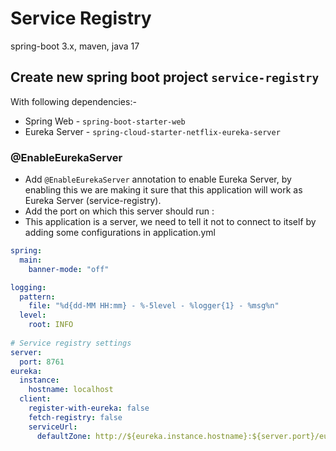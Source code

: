# Service Registry
spring-boot 3.x, maven, java 17

## Create new spring boot project `service-registry`
With following dependencies:-
- Spring Web - `spring-boot-starter-web`
- Eureka Server - `spring-cloud-starter-netflix-eureka-server` 

### @EnableEurekaServer
- Add `@EnableEurekaServer` annotation to enable Eureka Server, by enabling this we are making it sure that this application will work as Eureka Server (service-registry).
- Add the port on which this server should run :
- This application is a server, we need to tell it not to connect to itself by adding some configurations in application.yml 

```yaml
spring:
  main:
    banner-mode: "off"

logging:
  pattern:
    file: "%d{dd-MM HH:mm} - %-5level - %logger{1} - %msg%n"
  level:
    root: INFO
    
# Service registry settings
server:
  port: 8761
eureka:
  instance:
    hostname: localhost
  client:
    register-with-eureka: false
    fetch-registry: false
    serviceUrl:
      defaultZone: http://${eureka.instance.hostname}:${server.port}/eureka/


  
```